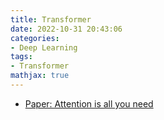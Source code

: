 ```yaml
---
title: Transformer
date: 2022-10-31 20:43:06
categories:
- Deep Learning
tags:
- Transformer
mathjax: true
---
```




+ <u>Paper: Attention is all you need</u>